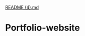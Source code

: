 [README (4).md](https://github.com/kennymanman/Portfolio-website/files/6643089/README.4.md)
# Portfolio-website
